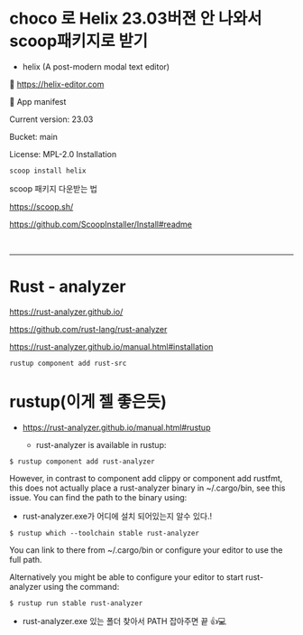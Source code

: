 # choco 로  Helix 23.03버젼 안 나와서 scoop패키지로 받기

- helix (A post-modern modal text editor)

🔗 https://helix-editor.com

📜 App manifest

Current version: 23.03

Bucket: main

License: MPL-2.0
Installation

```
scoop install helix
```

scoop 패키지 다운받는 법

https://scoop.sh/

https://github.com/ScoopInstaller/Install#readme

<br>

<hr>

# Rust - analyzer


https://rust-analyzer.github.io/

https://github.com/rust-lang/rust-analyzer

https://rust-analyzer.github.io/manual.html#installation

```
rustup component add rust-src
```

# rustup(이게 젤 좋은듯)

- https://rust-analyzer.github.io/manual.html#rustup

  - rust-analyzer is available in rustup:

```
$ rustup component add rust-analyzer
```

However, in contrast to component add clippy or component add rustfmt, this does not actually place a rust-analyzer binary in ~/.cargo/bin, see this issue. You can find the path to the binary using:

- rust-analyzer.exe가 어디에 설치 되어있는지 알수 있다.!

```
$ rustup which --toolchain stable rust-analyzer
```

You can link to there from ~/.cargo/bin or configure your editor to use the full path.

Alternatively you might be able to configure your editor to start rust-analyzer using the command:


```
$ rustup run stable rust-analyzer
```

  -  rust-analyzer.exe 있는 폴더 찾아서 PATH 잡아주면 끝 👍💻
